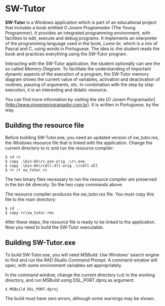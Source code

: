 SW-Tutor
========

**SW-Tutor** is a Windows application which is part of an educational project that includes a book entitled *O Jovem Programador* (The Young Programmer). It provides an integrated programming environment, with facilities to edit, execute and debug programs. It implements an interpreter of the programming language used in the book, *Lume-br*, which is a mix of Pascal and C, using words in Portuguese. The idea is: the student reads the book and practices everything using the SW-Tutor program.

Interacting with the SW-Tutor application, the student optionally can see the so called *Memory Diagram*. To facilitate the understanding of important dynamic aspects of the execution of a program, the SW-Tutor memory diagram shows the current value of variables, activation and deactivation of routines, passing of arguments, etc. In combination with the step by step execution, it is an interesting and didatic resource.

You can find more information by visiting the site [O Jovem Programador] (http://www.ojovemprogramador.com.br). It is written in Portuguese, by the way.

Building the resource file
-------

Before building SW-Tutor.exe, you need an updated version of *sw_tutor.res*, the Windows resource file that is linked with the application. Change the current directory to *rc* and run the resource compiler:

    $ cd rc
    $ copy .\bin-bk\rc.exe-orig .\rc.exe
    $ copy .\bin-bk\rcdll.dll-orig .\rcdll.dll
    $ rc /r sw_tutor.rc

The two binary files necessary to run the resource compiler are preserved in the *bin-bk* direcoty. So the two *copy* commands above.

The resource compiler produces the *sw_tutor.res* file. You must copy this file to the main directory:

	$ cd ..
	$ copy rc\sw_tutor.res

After these steps, the resource file is ready to be linked to the application. Now you need to build the SW-Tutor executable.

Building SW-Tutor.exe
-------

To build SW-Tutor.exe, you will need *MSBuild*. Use Windows' search engine to find and run the *RAD Studio Command Prompt*. A command window will open, with some environment variables set appropriately.

In the command window, change the current directory (`cd`) to the working directory, and run MSBuild using DSL_PORT.dproj as argument:

    $ MSBuild DSL_PORT.dproj
	
The build must have zero errors, although some warnings may be shown.
